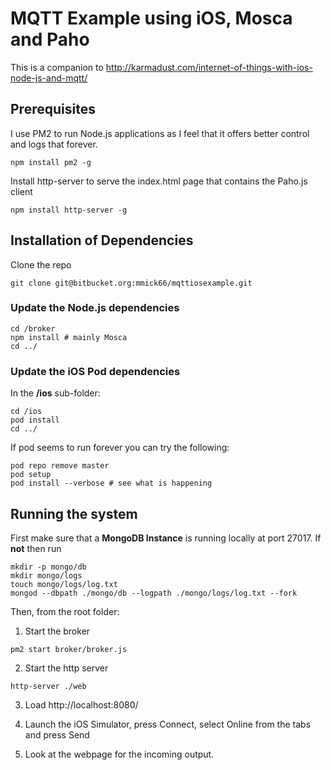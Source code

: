 # MQTT Example using iOS, Mosca and Paho #

This is a companion to http://karmadust.com/internet-of-things-with-ios-node-js-and-mqtt/

## Prerequisites

I use PM2 to run Node.js applications as I feel that it offers better control and logs that forever.

```
npm install pm2 -g
```

Install http-server to serve the index.html page that contains the Paho.js client

```
npm install http-server -g
```

## Installation of Dependencies

Clone the repo

```
git clone git@bitbucket.org:mmick66/mqttiosexample.git
```

### Update the Node.js dependencies

```
cd /broker
npm install # mainly Mosca
cd ../
```

### Update the iOS Pod dependencies

In the **/ios** sub-folder:

```
cd /ios
pod install
cd ../
```

If pod seems to run forever you can try the following:

```
pod repo remove master
pod setup
pod install --verbose # see what is happening
```

## Running the system

First make sure that a **MongoDB Instance** is running locally at port 27017. If **not** then run 

```
mkdir -p mongo/db
mkdir mongo/logs
touch mongo/logs/log.txt
mongod --dbpath ./mongo/db --logpath ./mongo/logs/log.txt --fork
```


Then, from the root folder:

1. Start the broker
```
pm2 start broker/broker.js
```

2. Start the http server
```
http-server ./web
```

3. Load http://localhost:8080/

4. Launch the iOS Simulator, press Connect, select Online from the tabs and press Send

5. Look at the webpage for the incoming output.
